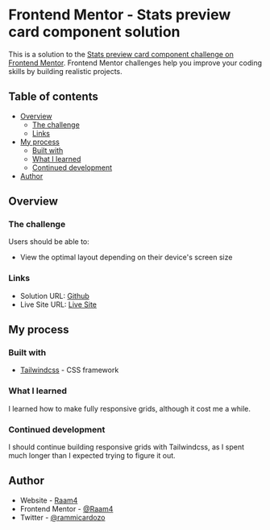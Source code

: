 # Frontend Mentor - Stats preview card component solution

This is a solution to the [Stats preview card component challenge on Frontend Mentor](https://www.frontendmentor.io/challenges/stats-preview-card-component-8JqbgoU62). Frontend Mentor challenges help you improve your coding skills by building realistic projects. 

## Table of contents

- [Overview](#overview)
  - [The challenge](#the-challenge)
  - [Links](#links)
- [My process](#my-process)
  - [Built with](#built-with)
  - [What I learned](#what-i-learned)
  - [Continued development](#continued-development)
- [Author](#author)

## Overview

### The challenge

Users should be able to:

- View the optimal layout depending on their device's screen size

### Links

- Solution URL: [Github](https://github.com/Raam4/FE-Mentor-Challenges/tree/main/)
- Live Site URL: [Live Site]()

## My process

### Built with

- [Tailwindcss](https://tailwindcss.com/) - CSS framework

### What I learned

I learned how to make fully responsive grids, although it cost me a while.

### Continued development

I should continue building responsive grids with Tailwindcss, as I spent much longer than I expected trying to figure it out.

## Author

- Website - [Raam4](https://portfolio-rcardozo.web.app)
- Frontend Mentor - [@Raam4](https://www.frontendmentor.io/profile/Raam4)
- Twitter - [@rammicardozo](https://www.twitter.com/rammicardozo)
